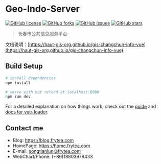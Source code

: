 # Geo-Indo-Server

[![GitHub license](https://img.shields.io/github/license/haut-gis-org/gis-changchun-info-vue)](https://github.com/haut-gis-org/gis-changchun-info-vue/blob/master/LICENSE)
[![GitHub forks](https://img.shields.io/github/forks/haut-gis-org/gis-changchun-info-vue)](https://github.com/haut-gis-org/gis-changchun-info-vue/network)
[![GitHub issues](https://img.shields.io/github/issues/haut-gis-org/gis-changchun-info-vue)](https://github.com/haut-gis-org/gis-changchun-info-vue/issues)
[![GitHub stars](https://img.shields.io/github/stars/haut-gis-org/gis-changchun-info-vue?style=social)](https://github.com/haut-gis-org/gis-changchun-info-vue/stargazers)


> 长春市公共信息服务平台

文档说明：[https://haut-gis-org.github.io/gis-changchun-info-vue](https://haut-gis-org.github.io/gis-changchun-info-vue)

## Build Setup

``` bash
# install dependencies
npm install

# serve with hot reload at localhost:8080
npm run dev

```
For a detailed explanation on how things work, check out the [guide](http://vuejs-templates.github.io/webpack/) and [docs for vue-loader](http://vuejs.github.io/vue-loader).

## Contact me

 - Blog: <https://blog.frytea.com>
 - HomePage: <https://home.frytea.com>
 - E-mail: <songtianlun@frytea.com>
 - WebChart/Phone: (+86)18803979433
